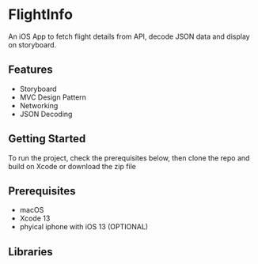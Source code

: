 # FlightInfo

An iOS App to fetch flight details from API, decode JSON data and display on storyboard.

## Features
* Storyboard
* MVC Design Pattern
* Networking
* JSON Decoding


## Getting Started
To run the project, check the prerequisites below, then clone the repo and build
 on Xcode or download the zip file

## Prerequisites
*   macOS
*   Xcode 13
*   phyical iphone with iOS 13 (OPTIONAL)


## Libraries
